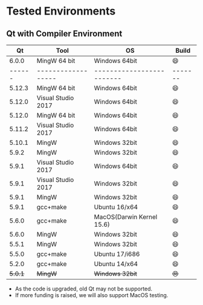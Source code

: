 # Tested Environments

## Qt with Compiler Environment

| Qt     | Tool               | OS                        | Build   |
| ------ | ------------------ | ------------------------- | ------- |
| 6.0.0  | MingW 64 bit       | Windows 64bit             | :smile: |
| ------ | ------------------ | ------------------------- | ------- |
| 5.12.3 | MingW 64 bit       | Windows 64bit             | :smile: |
| 5.12.0 | Visual Studio 2017 | Windows 64bit             | :smile: |
| 5.12.0 | MingW 64 bit       | Windows 64bit             | :smile: |
| 5.11.2 | Visual Studio 2017 | Windows 64bit             | :smile: |
| 5.10.1 | MingW              | Windows 32bit             | :smile: |
| 5.9.2  | MingW              | Windows 32bit             | :smile: |
| 5.9.1  | Visual Studio 2017 | Windows 64bit             | :smile: |
| 5.9.1  | Visual Studio 2017 | Windows 32bit             | :smile: |
| 5.9.1  | MingW              | Windows 32bit             | :smile: |
| 5.9.1  | gcc+make           | Ubuntu 16/x64             | :smile: |
| 5.6.0  | gcc+make           | MacOS(Darwin Kernel 15.6) | :smile: | 
| 5.6.0  | MingW              | Windows 32bit             | :smile: |
| 5.5.1  | MingW              | Windows 32bit             | :smile: |
| 5.5.0  | gcc+make           | Ubuntu 17/i686            | :smile: |
| 5.2.0  | gcc+make           | Ubuntu 14/x64             | :smile: |
| ~~5.0.1~~  | ~~MingW~~              | ~~Windows 32bit~~             | ~~:angry:~~ |

- As the code is upgraded, old Qt may not be supported.
- If more funding is raised, we will also support MacOS testing.
